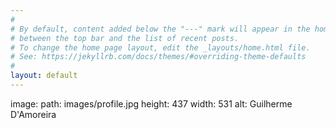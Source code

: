 ```yaml
---
#
# By default, content added below the "---" mark will appear in the home page
# between the top bar and the list of recent posts.
# To change the home page layout, edit the _layouts/home.html file.
# See: https://jekyllrb.com/docs/themes/#overriding-theme-defaults
#
layout: default
---
```

image: 
  path: images/profile.jpg
  height: 437
  width: 531
  alt: Guilherme D'Amoreira

